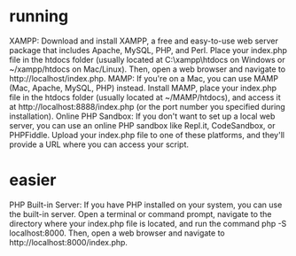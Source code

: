 # running

XAMPP: Download and install XAMPP, a free and easy-to-use web server package that includes Apache, MySQL, PHP, and Perl. Place your index.php file in the htdocs folder (usually located at C:\xampp\htdocs on Windows or ~/xampp/htdocs on Mac/Linux). Then, open a web browser and navigate to http://localhost/index.php.
MAMP: If you're on a Mac, you can use MAMP (Mac, Apache, MySQL, PHP) instead. Install MAMP, place your index.php file in the htdocs folder (usually located at ~/MAMP/htdocs), and access it at http://localhost:8888/index.php (or the port number you specified during installation).
Online PHP Sandbox: If you don't want to set up a local web server, you can use an online PHP sandbox like Repl.it, CodeSandbox, or PHPFiddle. Upload your index.php file to one of these platforms, and they'll provide a URL where you can access your script.

# easier

PHP Built-in Server: If you have PHP installed on your system, you can use the built-in server. Open a terminal or command prompt, navigate to the directory where your index.php file is located, and run the command php -S localhost:8000. Then, open a web browser and navigate to http://localhost:8000/index.php.
